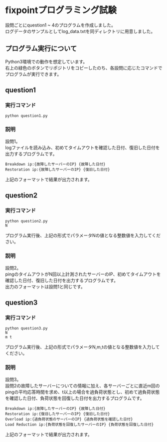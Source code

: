 # fixpointプログラミング試験

設問ごとにquestion1 ~ 4のプログラムを作成しました。<br>
ログデータのサンプルとしてlog_data.txtを同ディレクトリに用意しました。<br>

## プログラム実行について
Python3環境での動作を想定しています。<br>
右上の緑色のボタンでリポジトリをコピーしたのち、各設問に応じたコマンドでプログラムが実行できます。<br>

## question1
### 実行コマンド
```
python question1.py
```
### 説明
設問1。<br>
logファイルを読み込み、初めてタイムアウトを確認した日付、復旧した日付を出力するプログラムです。<br>
```
Breakdown ip:{故障したサーバーのIP} {故障した日付}
Restoration ip:{故障したサーバーのIP} {復旧した日付}
```
上記のフォーマットで結果が出力されます。

## question2
### 実行コマンド
```
python question2.py
N
```
プログラム実行後、上記の形式でパラメータNの値となる整数値を入力してください。

### 説明
設問2。<br>
pingのタイムアウトがN回以上計測されたサーバーのIP、初めてタイムアウトを確認した日付、復旧した日付を出力するプログラムです。<br>
出力のフォーマットは設問1と同じです。<br>

## question3
### 実行コマンド
```
python question3.py
N
m t
```
プログラム実行後、上記の形式でパラメータN,m,tの値となる整数値を入力してください。

### 説明
設問3。<br>
設問2の故障したサーバーについての情報に加え、各サーバーごとに直近m回のpingの平均応答時間を求め、t以上の場合を過負荷状態とし、初めて過負荷状態を確認した日付、負荷状態を回復した日付を出力するプログラムです。
```
Breakdown ip:{故障したサーバーのIP} {故障した日付}
Restoration ip:{復旧したサーバーのIP} {復旧した日付}
Overload ip:{過負荷状態のサーバーのIP} {過負荷状態を確認した日付}
Load Reduction ip:{負荷状態を回復したサーバーのIP} {負荷状態を回復した日付}
```
上記のフォーマットで結果が出力されます。